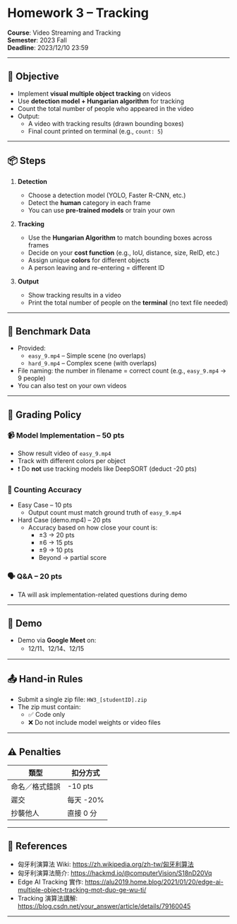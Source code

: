 # Homework 3 – Tracking  
**Course**: Video Streaming and Tracking  
**Semester**: 2023 Fall  
**Deadline**: 2023/12/10 23:59

---

## 🎯 Objective

- Implement **visual multiple object tracking** on videos
- Use **detection model + Hungarian algorithm** for tracking
- Count the total number of people who appeared in the video
- Output:
  - A video with tracking results (drawn bounding boxes)
  - Final count printed on terminal (e.g., `count: 5`)

---

## 📦 Steps

1. **Detection**  
   - Choose a detection model (YOLO, Faster R-CNN, etc.)
   - Detect the **human** category in each frame
   - You can use **pre-trained models** or train your own

2. **Tracking**  
   - Use the **Hungarian Algorithm** to match bounding boxes across frames
   - Decide on your **cost function** (e.g., IoU, distance, size, ReID, etc.)
   - Assign unique **colors** for different objects
   - A person leaving and re-entering = different ID

3. **Output**  
   - Show tracking results in a video
   - Print the total number of people on the **terminal** (no text file needed)

---

## 🧪 Benchmark Data

- Provided:
  - `easy_9.mp4` – Simple scene (no overlaps)
  - `hard_9.mp4` – Complex scene (with overlaps)
- File naming: the number in filename = correct count (e.g., `easy_9.mp4` → 9 people)
- You can also test on your own videos

---

## 🧮 Grading Policy

### 📹 Model Implementation – 50 pts
- Show result video of `easy_9.mp4`
- Track with different colors per object
- ❗ Do **not** use tracking models like DeepSORT (deduct -20 pts)

### 🔢 Counting Accuracy
- Easy Case – 10 pts
  - Output count must match ground truth of `easy_9.mp4`
- Hard Case (demo.mp4) – 20 pts
  - Accuracy based on how close your count is:
    - ±3 → 20 pts
    - ±6 → 15 pts
    - ±9 → 10 pts
    - Beyond → partial score

### 🗣️ Q&A – 20 pts
- TA will ask implementation-related questions during demo

---

## 📅 Demo

- Demo via **Google Meet** on:
  - 12/11、12/14、12/15

---

## 📤 Hand-in Rules

- Submit a single zip file: `HW3_[studentID].zip`
- The zip must contain:
  - ✅ Code only
  - ❌ Do not include model weights or video files

---

## ⚠️ Penalties

| 類型           | 扣分方式           |
|----------------|--------------------|
| 命名／格式錯誤 | -10 pts             |
| 遲交           | 每天 -20%          |
| 抄襲他人       | 直接 0 分           |

---

## 🔗 References

- 匈牙利演算法 Wiki: https://zh.wikipedia.org/zh-tw/匈牙利算法  
- 匈牙利演算法簡介: https://hackmd.io/@computerVision/S18nD20Vq  
- Edge AI Tracking 實作: https://alu2019.home.blog/2021/01/20/edge-ai-multiple-object-tracking-mot-duo-ge-wu-ti/  
- Tracking 演算法講解: https://blog.csdn.net/your_answer/article/details/79160045

---
